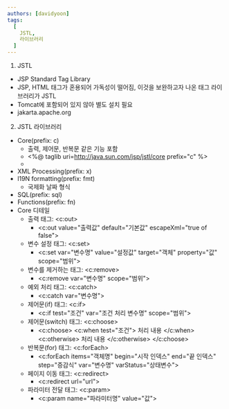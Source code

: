 ```yaml
---
authors: [davidyoon]
tags:
  [
    JSTL,
	라이브러리
  ]
---
```


1. JSTL

- JSP Standard Tag Library
- JSP, HTML 태그가 혼용되어 가독성이 떨어짐, 이것을 보완하고자 나온 태그 라이브러리가 JSTL
- Tomcat에 포함되어 있지 않아 별도 설치 필요
- jakarta.apache.org

2. JSTL 라이브러리

- Core(prefix: c)
  - 출력, 제어문, 반복문 같은 기능 포함
  - <%@ taglib uri=http://java.sun.com/jsp/jstl/core prefix="c" %>
  -
- XML Processing(prefix: x)
- l19N formatting(prefix: fmt)
  - 국제화 날짜 형식
- SQL(prefix: sql)
- Functions(prefix: fn)
- Core 디테일
  - 출력 태그: <c:out>
    - <c:out value="출력값" default="기본값" escapeXml="true of false">
  - 변수 설정 태그: <c:set>
    - <c:set var="변수명" value="설정값" target="객체" property="값" scope="범위">
  - 변수를 제거하는 태그: <c:remove>
    - <c:remove var="변수명" scope="범위">
  - 예외 처리 태그: <c:catch>
    - <c:catch var="변수명">
  - 제어문(if) 태그: <c:if>
    - <c:if test="조건" var="조건 처리 변수명" scope="범위">
  - 제어문(switch) 태그: <c:choose>
    - <c:choose>
      <c:when test="조건"> 처리 내용 </c:when>
      <c:otherwise> 처리 내용 </c:otherwise>
      </c:choose>
  - 반복문(for) 태그: <c:forEach>
    - <c:forEach items="객체명" begin="시작 인덱스" end="끝 인덱스" step="증감식" var="변수명" varStatus="상태변수">
  - 페이지 이동 태그: <c:redirect>
    - <c:redirect url="url">
  - 파라미터 전달 태그: <c:param>
    - <c:param name="파라미터명" value="값">
